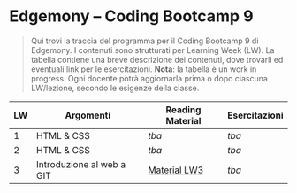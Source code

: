 # Edgemony – Coding Bootcamp 9

> Qui trovi la traccia del programma per il Coding Bootcamp 9 di Edgemony. I contenuti sono strutturati per Learning Week (LW).
> La tabella contiene una breve descrizione dei contenuti, dove trovarli ed eventuali link per le esercitazioni.
> **Nota**: la tabella è un work in progress. Ogni docente potrà aggiornarla prima o dopo ciascuna LW/lezione, secondo le esigenze della classe.

| LW  | Argomenti                 | Reading Material                  | Esercitazioni |
| --- | ------------------------- | --------------------------------- | ------------- |
| 1   | HTML & CSS                | _tba_                             | _tba_         |
| 2   | HTML & CSS                | _tba_                             | _tba_         |
| 3   | Introduzione al web a GIT | [Material LW3](./lw_03/README.md) | _tba_         |
